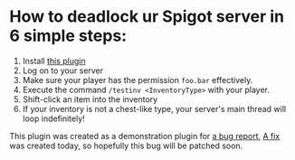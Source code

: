 # How to deadlock ur Spigot server in 6 simple steps:

1. Install [this plugin](https://github.com/Jannyboy11/SpigotInventoryBug/releases)
2. Log on to your server
3. Make sure your player has the permission `foo.bar` effectively.
4. Execute the command `/testinv <InventoryType>` with your player.
5. Shift-click an item into the inventory
6. If your inventory is not a chest-like type, your server's main thread will loop indefinitely!

This plugin was created as a demonstration plugin for [a bug report](https://hub.spigotmc.org/jira/browse/SPIGOT-3500),
[A fix](https://hub.spigotmc.org/stash/projects/SPIGOT/repos/craftbukkit/pull-requests/398/overview) was created today, so hopefully this bug will be patched soon.
